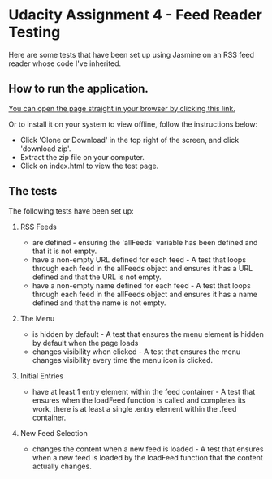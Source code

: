 # Udacity Assignment 4 - Feed Reader Testing

Here are some tests that have been set up using Jasmine on an RSS feed reader whose code I've inherited.

## How to run the application.

[You can open the page straight in your browser by clicking this link.](http://htmlpreview.github.io/?https://github.com/tomastephenson/jasmine-feed-reader-testing/blob/master/index.html)

Or to install it on your system to view offline, follow the instructions below:
* Click 'Clone or Download' in the top right of the screen, and click 'download zip'.
* Extract the zip file on your computer.
* Click on index.html to view the test page.

## The tests

The following tests have been set up:

1. RSS Feeds
    * are defined - ensuring the 'allFeeds' variable has been defined and that it is not empty.
    * have a non-empty URL defined for each feed - A test that loops through each feed in the allFeeds object and ensures it has a URL defined and that the URL is not empty.
    * have a non-empty name defined for each feed - A test that loops through each feed in the allFeeds object and ensures it has a name defined and that the name is not empty.

2. The Menu
    * is hidden by default - A test that ensures the menu element is hidden by default when the page loads
    * changes visibility when clicked - A test that ensures the menu changes visibility every time the menu icon is clicked.

3. Initial Entries
    * have at least 1 entry element within the feed container - A test that ensures when the loadFeed function is called and completes its work, there is at least a single .entry element within the .feed container.
    
4. New Feed Selection
    * changes the content when a new feed is loaded - A test that ensures when a new feed is loaded by the loadFeed function that the content actually changes.
